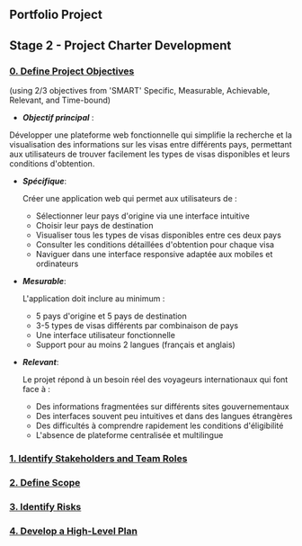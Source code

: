 ## Portfolio Project
## Stage 2 - Project Charter Development

### <ins>0. Define Project Objectives</ins> 
(using 2/3 objectives from 'SMART' Specific, Measurable, Achievable, Relevant, and Time-bound)

- ***Objectif principal*** :

Développer une plateforme web fonctionnelle qui simplifie la recherche et la visualisation des informations sur les visas entre différents pays, permettant aux utilisateurs de trouver facilement les types de visas disponibles et leurs conditions d'obtention.

- ***Spécifique***:

    Créer une application web qui permet aux utilisateurs de :

    * Sélectionner leur pays d'origine via une interface intuitive
    * Choisir leur pays de destination
    * Visualiser tous les types de visas disponibles entre ces deux pays
    * Consulter les conditions détaillées d'obtention pour chaque visa
    * Naviguer dans une interface responsive adaptée aux mobiles et ordinateurs

- ***Mesurable***:

    L'application doit inclure au minimum :

    * 5 pays d'origine et 5 pays de destination
    * 3-5 types de visas différents par combinaison de pays
    * Une interface utilisateur fonctionnelle
    * Support pour au moins 2 langues (français et anglais)

- ***Relevant***:

    Le projet répond à un besoin réel des voyageurs internationaux qui font face à :

    * Des informations fragmentées sur différents sites gouvernementaux
    * Des interfaces souvent peu intuitives et dans des langues étrangères
    * Des difficultés à comprendre rapidement les conditions d'éligibilité
    * L'absence de plateforme centralisée et multilingue

### <ins>1. Identify Stakeholders and Team Roles</ins>

### <ins>2. Define Scope</ins>

### <ins>3. Identify Risks</ins>

### <ins>4. Develop a High-Level Plan</ins>